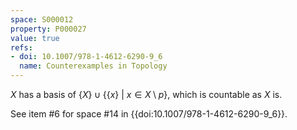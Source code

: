 ```yaml
---
space: S000012
property: P000027
value: true
refs:
- doi: 10.1007/978-1-4612-6290-9_6
  name: Counterexamples in Topology
---
```


$X$ has a basis of $\{X\} \cup \{\{x\}\ |\ x \in X \setminus p\}$, which is countable as $X$ is.

See item #6 for space #14 in {{doi:10.1007/978-1-4612-6290-9_6}}.
